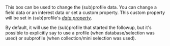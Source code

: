 This box can be used to change the (sub)profile data.  You can change a field
data or an interest data or set a custom property. This custom property will
be set in (sub)profile's [*data property*][data-property].

By default, it will use the (sub)profile that started the followup, but it's
possible to explicitly say to use a profile (when database/selection was used)
or subprofile (when collection/mini selection was used).

[data-property]: https://www.copernica.com/en/documentation/data-object-data
